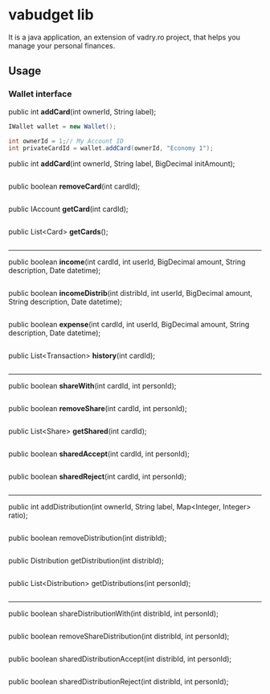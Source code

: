 
# vabudget lib
It is a java application, an extension of vadry.ro project, that helps you manage your personal finances.

## Usage



### Wallet interface

public int **addCard**(int ownerId, String label);
```java
IWallet wallet = new Wallet();

int ownerId = 1;// My Account ID
int privateCardId = wallet.addCard(ownerId, "Economy 1");
```
public int **addCard**(int ownerId, String label, BigDecimal initAmount);
```java
```
public boolean **removeCard**(int cardId);
```java
```
public IAccount **getCard**(int cardId);
```java
```
public List\<Card\> **getCards**();
```java
```

---

public boolean **income**(int cardId, int userId, BigDecimal amount, String description, Date datetime);
```java
```
public boolean **incomeDistrib**(int distribId, int userId, BigDecimal amount, String description, Date datetime);
```java
```
public boolean **expense**(int cardId, int userId, BigDecimal amount, String description, Date datetime);
```java
```
public List\<Transaction\> **history**(int cardId);
```java
```

---

public boolean **shareWith**(int cardId, int personId);
```java
```
public boolean **removeShare**(int cardId, int personId);
```java
```
public List\<Share\> **getShared**(int cardId);
```java
```
public boolean **sharedAccept**(int cardId, int personId);
```java
```
public boolean **sharedReject**(int cardId, int personId);
```java
```

---

public int addDistribution(int ownerId, String label, Map<Integer, Integer> ratio);
```java
```
public boolean removeDistribution(int distribId);
```java
```
public Distribution getDistribution(int distribId);
```java
```
public List\<Distribution\> getDistributions(int personId);
```java
```

---

public boolean shareDistributionWith(int distribId, int personId);
```java
```
public boolean removeShareDistribution(int distribId, int personId);
```java
```
public boolean sharedDistributionAccept(int distribId, int personId);
```java
```
public boolean sharedDistributionReject(int distribId, int personId);
```java
```

